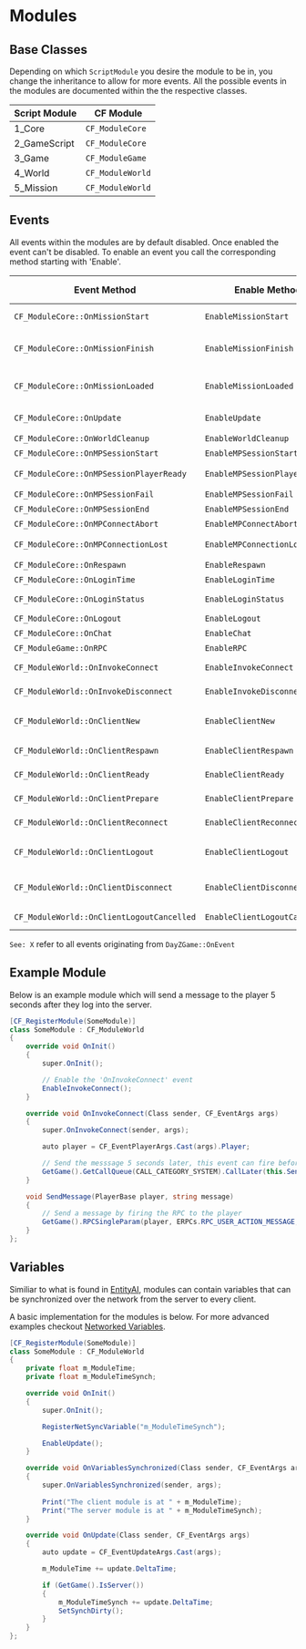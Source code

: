 # Modules

## Base Classes

Depending on which `ScriptModule` you desire the module to be in, you change the inheritance to allow for more events. All the possible events in the modules are documented within the the respective classes.

| Script Module | CF Module        |
| ------------- | ---------------- |
| 1_Core        | `CF_ModuleCore`  |
| 2_GameScript  | `CF_ModuleCore`  |
| 3_Game        | `CF_ModuleGame`  |
| 4_World       | `CF_ModuleWorld` |
| 5_Mission     | `CF_ModuleWorld` |

## Events

All events within the modules are by default disabled. Once enabled the event can't be disabled. To enable an event you call the corresponding method starting with 'Enable'. 

| Event Method                              | Enable Method                 | When Fired?                                        | Executing Platform | Expected Arguments                                                      | 
| ----------------------------------------- | ----------------------------- | -------------------------------------------------- | ------------------ | ----------------------------------------------------------------------- |
| `CF_ModuleCore::OnMissionStart`           | `EnableMissionStart`          | Called when `MissionBase::OnMissionStart` is ran   | ALL                | `CF_EventArgs`                                                          |
| `CF_ModuleCore::OnMissionFinish`          | `EnableMissionFinish`         | Called when `MissionBase::OnMissionFinish` is ran  | ALL                | `CF_EventArgs`                                                          |
| `CF_ModuleCore::OnMissionLoaded`          | `EnableMissionLoaded`         | Called when `MissionBase::OnMissionLoaded` is ran  | ALL                | `CF_EventArgs`                                                          |
| `CF_ModuleCore::OnUpdate`                 | `EnableUpdate`                | Called when `MissionBase::OnUpdate` is ran         | ALL                | `CF_EventArgs`, `CF_EventUpdateArgs`                                    |
| `CF_ModuleCore::OnWorldCleanup`           | `EnableWorldCleanup`          | See: WorldCleaupEventTypeID                        | ALL                | `CF_EventArgs`                                                          |
| `CF_ModuleCore::OnMPSessionStart`         | `EnableMPSessionStart`        | See: MPSessionStartEventTypeID                     | Client             | `CF_EventArgs`                                                          |
| `CF_ModuleCore::OnMPSessionPlayerReady`   | `EnableMPSessionPlayerReady`  | See: MPSessionPlayerReadyEventTypeID               | Client             | `CF_EventArgs`                                                          |
| `CF_ModuleCore::OnMPSessionFail`          | `EnableMPSessionFail`         | See: MPSessionFailEventTypeID                      | Client             | `CF_EventArgs`                                                          |
| `CF_ModuleCore::OnMPSessionEnd`           | `EnableMPSessionEnd`          | See: MPSessionEndEventTypeID                       | Client             | `CF_EventArgs`                                                          |
| `CF_ModuleCore::OnMPConnectAbort`         | `EnableMPConnectAbort`        | See: ConnectingAbortEventTypeID                    | Client             | `CF_EventArgs`                                                          |
| `CF_ModuleCore::OnMPConnectionLost`       | `EnableMPConnectionLost`      | See: MPConnectionLostEventTypeID                   | Client             | `CF_EventArgs`, `CF_EventTimeArgs`                                      |
| `CF_ModuleCore::OnRespawn`                | `EnableRespawn`               | See: RespawnEventTypeID                            | Client             | `CF_EventArgs`, `CF_EventTimeArgs`                                      |
| `CF_ModuleCore::OnLoginTime`              | `EnableLoginTime`             | See: LoginTimeEventTypeID                          | Client             | `CF_EventArgs`, `CF_EventTimeArgs`                                      |
| `CF_ModuleCore::OnLoginStatus`            | `EnableLoginStatus`           | See: LoginStatusEventTypeID                        | Client             | `CF_EventArgs`, `CF_EventLoginArgs`                                     |
| `CF_ModuleCore::OnLogout`                 | `EnableLogout`                | See: LogoutEventTypeID                             | Client             | `CF_EventArgs`, `CF_EventTimeArgs`                                      |
| `CF_ModuleCore::OnChat`                   | `EnableChat`                  | See: ChatMessageEventTypeID                        | Client             | `CF_EventArgs`, `CF_EventChatArgs`                                      |
| `CF_ModuleGame::OnRPC`                    | `EnableRPC`                   | Called when `DayZGame::OnRPC` is ran               | ALL                | `CF_EventArgs`, `CF_EventRPCArgs`                                       |
| `CF_ModuleWorld::OnInvokeConnect`         | `EnableInvokeConnect`         | Called from `MissionServer::InvokeOnConnect`       | Server             | `CF_EventArgs`, `CF_EventPlayerArgs`                                    |
| `CF_ModuleWorld::OnInvokeDisconnect`      | `EnableInvokeDisconnect`      | Called from `MissionServer::InvokeOnDisconnect`    | Server             | `CF_EventArgs`, `CF_EventPlayerArgs`                                    |
| `CF_ModuleWorld::OnClientNew`             | `EnableClientNew`             | See: ClientNewEventTypeID                          | Server             | `CF_EventArgs`, `CF_EventPlayerArgs`, `CF_EventNewPlayerArgs`           |
| `CF_ModuleWorld::OnClientRespawn`         | `EnableClientRespawn`         | See: ClientRespawnEventTypeID                      | Server             | `CF_EventArgs`, `CF_EventPlayerArgs`                                    |
| `CF_ModuleWorld::OnClientReady`           | `EnableClientReady`           | See: ClientReadyEventTypeID                        | Server             | `CF_EventArgs`, `CF_EventPlayerArgs`                                    |
| `CF_ModuleWorld::OnClientPrepare`         | `EnableClientPrepare`         | See: ClientPrepareEventTypeID                      | Server             | `CF_EventArgs`, `CF_EventPlayerPrepareArgs`                             |
| `CF_ModuleWorld::OnClientReconnect`       | `EnableClientReconnect`       | See: ClientReconnectEventTypeID                    | Server             | `CF_EventArgs`, `CF_EventPlayerArgs`                                    |
| `CF_ModuleWorld::OnClientLogout`          | `EnableClientLogout`          | See: ClientDisconnectedEventTypeID                 | Server             | `CF_EventArgs`, `CF_EventPlayerArgs`, `CF_EventPlayerDisconnectedArgs`  |
| `CF_ModuleWorld::OnClientDisconnect`      | `EnableClientDisconnect`      | Called from `MissionServer::PlayerDisconnected`    | Server             | `CF_EventArgs`, `CF_EventPlayerArgs`, `CF_EventPlayerDisconnectedArgs`  |
| `CF_ModuleWorld::OnClientLogoutCancelled` | `EnableClientLogoutCancelled` | See: LogoutCancelEventTypeID                       | Server             | `CF_EventArgs`, `CF_EventPlayerArgs`                                    |

`See: X` refer to all events originating from `DayZGame::OnEvent`

## Example Module

Below is an example module which will send a message to the player 5 seconds after they log into the server.

```csharp
[CF_RegisterModule(SomeModule)]
class SomeModule : CF_ModuleWorld
{
	override void OnInit()
	{
		super.OnInit();

		// Enable the 'OnInvokeConnect' event
		EnableInvokeConnect();
	}

	override void OnInvokeConnect(Class sender, CF_EventArgs args)
	{
		super.OnInvokeConnect(sender, args);

		auto player = CF_EventPlayerArgs.Cast(args).Player;

		// Send the messsage 5 seconds later, this event can fire before the HUD is loaded and so the message won't be seen
		GetGame().GetCallQueue(CALL_CATEGORY_SYSTEM).CallLater(this.SendMessage, 5000, false, player, "Welcome to the server!");
	}

	void SendMessage(PlayerBase player, string message)
	{
		// Send a message by firing the RPC to the player
		GetGame().RPCSingleParam(player, ERPCs.RPC_USER_ACTION_MESSAGE, new Param1<string>(message), true, player.GetIdentity());
	}
};
```

## Variables

Similiar to what is found in [EntityAI](https://github.com/Thurston00/DayZSAEnfScript/blob/8b13d29719fb597de74057ecd4de80ef69e1dfb5/scripts/3_Game/Entities/EntityAI.c#L1747), modules can contain variables that can be synchronized over the network from the server to every client.

A basic implementation for the modules is below. For more advanced examples checkout [Networked Variables](../NetworkedVariables/index.md).

```csharp
[CF_RegisterModule(SomeModule)]
class SomeModule : CF_ModuleWorld
{
	private float m_ModuleTime;
	private float m_ModuleTimeSynch;

	override void OnInit()
	{
		super.OnInit();

		RegisterNetSyncVariable("m_ModuleTimeSynch");

		EnableUpdate();
	}

	override void OnVariablesSynchronized(Class sender, CF_EventArgs args)
	{
		super.OnVariablesSynchronized(sender, args);
		
		Print("The client module is at " + m_ModuleTime);
		Print("The server module is at " + m_ModuleTimeSynch);
	}

	override void OnUpdate(Class sender, CF_EventArgs args)
	{
		auto update = CF_EventUpdateArgs.Cast(args);

		m_ModuleTime += update.DeltaTime;

		if (GetGame().IsServer())
		{
			m_ModuleTimeSynch += update.DeltaTime;
			SetSynchDirty();
		}
	}
};
```
